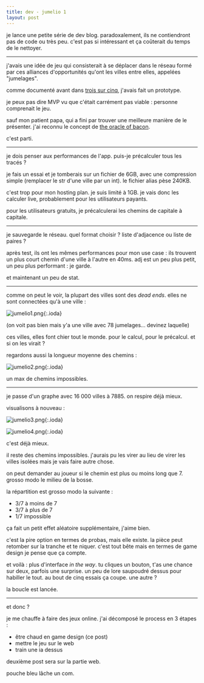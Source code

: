 ```yaml
---
title: dev - jumelio 1
layout: post
---
```


je lance une petite série de dev blog.
paradoxalement, ils ne contiendront pas de code ou très peu.
c'est pas si intéressant et ça coûterait du temps de le nettoyer.

---

j'avais une idée de jeu qui consisterait à se déplacer dans le réseau formé
par ces alliances d'opportunités qu'ont les villes entre elles,
appelées "jumelages".

comme documenté avant dans [trois sur cinq](/2023/10/29/trois_sur_cinq),
j'avais fait un prototype.

je peux pas dire MVP vu que c'était carrément pas viable :
personne comprenait le jeu.

sauf mon patient papa, qui a fini par trouver une meilleure manière de le présenter.
j'ai reconnu le concept de [the oracle of bacon](https://www.oracleofbacon.org/).

c'est parti.

---

je dois penser aux performances de l'app. puis-je précalculer tous les tracés ?

je fais un essai et je tomberais sur un fichier de 6GB, avec une compression simple (remplacer le str d'une ville par un int).
le fichier alias pèse 240KB.

c'est trop pour mon hosting plan. 
je suis limité à 1GB.
je vais donc les calculer live, probablement pour les utilisateurs payants.

pour les utilisateurs gratuits, je précalculerai les chemins de capitale à capitale.

---

je sauvegarde le réseau. quel format choisir ? liste d'adjacence ou liste de paires ?

après test, ils ont les mêmes performances pour mon use case :
ils trouvent un plus court chemin d'une ville à l'autre en 40ms.
adj est un peu plus petit, un peu plus performant : je garde.

et maintenant un peu de stat.

---

comme on peut le voir, la plupart des villes sont des _dead ends_.
elles ne sont connectées qu'à une ville :

![jumelio1.png](/img/jumelio/jumelio1.png){:.ioda}

(on voit pas bien mais y'a une ville avec 78 jumelages... devinez laquelle)

ces villes, elles font chier tout le monde.
pour le calcul, pour le précalcul.
et si on les virait ?

regardons aussi la longueur moyenne des chemins :

![jumelio2.png](/img/jumelio/jumelio2.png){:.ioda}

un max de chemins impossibles.

---

je passe d'un graphe avec 16 000 villes à 7885.
on respire déjà mieux.

visualisons à nouveau :

![jumelio3.png](/img/jumelio/jumelio3.png){:.ioda}

![jumelio4.png](/img/jumelio/jumelio4.png){:.ioda}

c'est déjà mieux.

il reste des chemins impossibles.
j'aurais pu les virer au lieu de virer les villes isolées mais je vais faire autre chose.

on peut demander au joueur si le chemin est plus ou moins long que 7.
grosso modo le milieu de la bosse.

la répartition est grosso modo la suivante :

- 3/7 à moins de 7
- 3/7 à plus de 7
- 1/7 impossible

ça fait un petit effet aléatoire supplémentaire, j'aime bien.

c'est la pire option en termes de probas, mais elle existe.
la pièce peut retomber sur la tranche et te niquer.
c'est tout bête mais en termes de game design je pense que ça compte.

et voilà : plus d'interface _in the way_.
tu cliques un bouton, t'as une chance sur deux, parfois une surprise.
un peu de lore saupoudré dessus pour habiller le tout.
au bout de cinq essais ça coupe. une autre ?

la boucle est lancée.

---

et donc ?

je me chauffe à faire des jeux online.
j'ai décomposé le process en 3 étapes :

- être chaud en game design (ce post)
- mettre le jeu sur le web
- train une ia dessus

deuxième post sera sur la partie web.

pouche bleu lâche un com.
